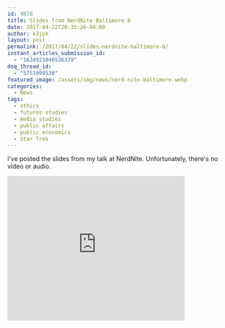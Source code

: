 ```yaml
---
id: 4878
title: Slides from NerdNite Baltimore 8
date: 2017-04-22T20:35:26-04:00
author: k3jph
layout: post
permalink: /2017/04/22/slides-nerdnite-baltimore-8/
instant_articles_submission_id:
  - "1634921046536379"
dsq_thread_id:
  - "5751099530"
featured_image: /assets/img/news/nerd-nite-baltimore.webp
categories:
  - News
tags:
  - ethics
  - futures studies
  - media studies
  - public affairs
  - public economics
  - Star Trek
---
```

I've posted the slides from my talk at NerdNite.  Unfortunately, there's no video or audio.  

<iframe src="https://onedrive.live.com/embed?cid=C4DA866F3B02B780&resid=C4DA866F3B02B780%214228&authkey=AOSnnFsZ4npgKvk&em=2" width="402" height="327" frameborder="0" scrolling="no"></iframe>
<br/>
